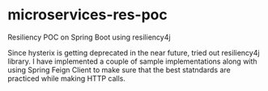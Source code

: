 # microservices-res-poc
Resiliency POC on Spring Boot using resiliency4j

Since hysterix is getting deprecated in the near future, tried out resiliency4j library. I have implemented a couple of sample implementations along with using Spring Feign Client to make sure that the best statndards are practiced while making HTTP calls.

